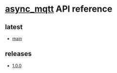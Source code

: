 # [async_mqtt](https://github.com/redboltz/async_mqtt) API reference

## latest
- [main](doc/latest/html/index.html)

## releases
- [1.0.0](doc/1.0.0/html/index.html)
